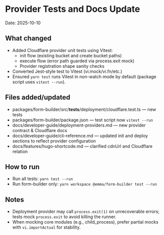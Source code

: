 # Provider Tests and Docs Update

Date: 2025-10-10

## What changed

- Added Cloudflare provider unit tests using Vitest:
  - init flow (existing bucket and create bucket paths)
  - execute flow (error path guarded via process.exit mock)
  - Provider registration shape sanity checks
- Converted Jest-style test to Vitest (vi.mock/vi.fn/etc.)
- Ensured `yarn test` runs Vitest in non-watch mode by default (package script uses `vitest --run`).

## Files added/updated

- packages/form-builder/src/__tests__/deployment/cloudflare.test.ts — new tests
- packages/form-builder/package.json — test script now `vitest --run`
- docs/developer-guide/deployment-providers.md — new provider contract & Cloudflare docs
- docs/developer-guide/cli-reference.md — updated init and deploy sections to reflect provider configuration
- docs/features/hugo-shortcode.md — clarified cdnUrl and Cloudflare relation

## How to run

- Run all tests: `yarn test --run`
- Run form-builder only: `yarn workspace @emma/form-builder test --run`

## Notes

- Deployment provider may call `process.exit(1)` on unrecoverable errors; tests mock `process.exit` to avoid killing the runner.
- When mocking core modules (e.g., child_process), prefer partial mocks with `vi.importActual` for stability.
